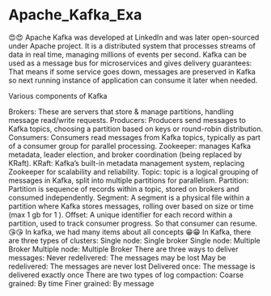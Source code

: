 # Apache_Kafka_Exa
😍😍
Apache Kafka was developed at LinkedIn and was later open-sourced under Apache project. It is a distributed system that processes streams of data in real time, managing millions of events per second. Kafka can be used as a message bus for microservices and gives delivery guarantees: That means if some service goes down, messages are preserved in Kafka so next running instance of application can consume it later when needed.

Various components of Kafka

Brokers: These are servers that store & manage partitions, handling message read/write requests.
Producers: Producers send messages to Kafka topics, choosing a partition based on keys or round-robin distribution.
Consumers: Consumers read messages from Kafka topics, typically as part of a consumer group for parallel processing.
Zookeeper: manages Kafka metadata, leader election, and broker coordination (being replaced by KRaft).
KRaft: Kafka’s built-in metadata management system, replacing Zookeeper for scalability and reliability.
Topic: topic is a logical grouping of messages in Kafka, split into multiple partitions for parallelism.
Partition: Partition is sequence of records within a topic, stored on brokers and consumed independently.
Segment: A segment is a physical file within a partition where Kafka stores messages, rolling over based on size or time (max 1 gb for 1 ).
Offset: A unique identifier for each record within a partition, used to track consumer progress. So that consumer can resume.
😘😘
In kafka, we had many items about all concepts
😁😁
In Kafka, there are three types of clusters:
    Single node: Single broker
    Single node: Multiple Broker
    Multiple node: Multiple Broker
There are three ways to deliver messages:
    Never redelivered: The messages may be lost
    May be redelivered: The messages are never lost
    Delivered once: The message is delivered exactly once
There are two types of log compaction:
   Coarse grained: By time
   Finer grained: By message
